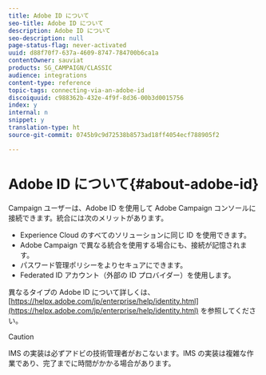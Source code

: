 ```yaml
---
title: Adobe ID について
seo-title: Adobe ID について
description: Adobe ID について
seo-description: null
page-status-flag: never-activated
uuid: d88f70f7-637a-4609-8747-784700b6ca1a
contentOwner: sauviat
products: SG_CAMPAIGN/CLASSIC
audience: integrations
content-type: reference
topic-tags: connecting-via-an-adobe-id
discoiquuid: c988362b-432e-4f9f-8d36-00b3d0015756
index: y
internal: n
snippet: y
translation-type: ht
source-git-commit: 0745b9c9d72538b8573ad18ff4054ecf788905f2

---
```



# Adobe ID について{#about-adobe-id}

Campaign ユーザーは、Adobe ID を使用して Adobe Campaign コンソールに接続できます。統合には次のメリットがあります。

* Experience Cloud のすべてのソリューションに同じ ID を使用できます。
* Adobe Campaign で異なる統合を使用する場合にも、接続が記憶されます。
* パスワード管理ポリシーをよりセキュアにできます。
* Federated ID アカウント（外部の ID プロバイダー）を使用します。

異なるタイプの Adobe ID について詳しくは、[https://helpx.adobe.com/jp/enterprise/help/identity.html](https://helpx.adobe.com/jp/enterprise/help/identity.html) を参照してください。

>[!CAUTION]
>
>IMS の実装は必ずアドビの技術管理者がおこないます。IMS の実装は複雑な作業であり、完了までに時間がかかる場合があります。

